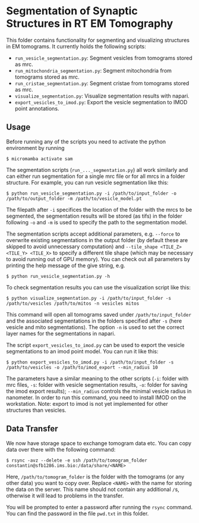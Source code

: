 # Segmentation of Synaptic Structures in RT EM Tomography

This folder contains functionality for segmenting and visualizing structures in EM tomograms.
It currently holds the following scripts:
- `run_vesicle_segmentation.py`: Segment vesicles from tomograms stored as mrc.
- `run_mitochondria_segmentation.py`: Segment mitochondria from tomograms stored as mrc.
- `run_cristae_segmentation.py`: Segment cristae from tomograms stored as mrc.
- `visualize_segmentation.py`: Visualize segmentation results with napari.
- `export_vesicles_to_imod.py`: Export the vesicle segmentation to IMOD point annotations.

## Usage

Before running any of the scripts you need to activate the python environment by running
```
$ micromamba activate sam
```

The segmentation scripts (`run_..._segmentation.py`) all work similarly and can either run segmentation for a single mrc file or for all mrcs in a folder structure.
For example, you can run vesicle segmentation like this:
```
$ python run_vesicle_segmentation.py -i /path/to/input_folder -o /path/to/output_folder -m /path/to/vesicle_model.pt
```
The filepath after `-i` specifices the location of the folder with the mrcs to be segmented, the segmentation results will be stored (as tifs) in the folder following `-o` and `-m` is used to specify the path to the segmentation model.

The segmentation scripts accept additional parameters, e.g. `--force` to overwrite existing segmentations in the output folder (by default these are skipped to avoid unnecessary computation) and `--tile_shape <TILE_Z> <TILE_Y> <TILE_X>` to specify a different tile shape (which may be necessary to avoid running out of GPU memory).
You can check out all parameters by printing the help message of the give string, e.g.
```
$ python run_vesicle_segmentation.py -h
```

To check segmentation results you can use the visualization script like this:
```
$ python visualize_segmentation.py -i /path/to/input_folder -s /path/to/vesicles /path/to/mitos -n vesicles mitos
```
This command will open all tomograms saved under `/path/to/input_folder` and the associated segmentations in the folders specified after `-s` (here vesicle and mito segmentations). The option `-n` is used to set the correct layer names for the segmentations in napari.

The script `export_vesicles_to_imod.py` can be used to export the vesicle segmentations to an imod point model.
You can run it like this:
```
$ python export_vesicles_to_imod.py -i /path/to/input_folder -s /path/to/vesicles -o /path/to/imod_export --min_radius 10
```
The parameters have a similar meaning to the other scripts (`-i`: folder with mrc files, `-s`: folder with vesicle segmentation results, `-o`: folder for saving the imod export results); `--min_radius` controls the minimal vesicle radius in nanometer.
In order to run this command, you need to install IMOD on the workstation.
Note: export to imod is not yet implemented for other structures than vesicles.


## Data Transfer

We now have storage space to exchange tomogram data etc.
You can copy data over there with the following command:
```
$ rsync -avz --delete -e ssh /path/to/tomogram_folder constantin@sfb1286.ims.bio:/data/share/<NAME>
```
Here, `/path/to/tomogram_folder` is the folder with the tomograms (or any other data) you want to copy over.
Replace `<NAME>` with the name for storing the data on the server. This name should not contain any additional `/`s,
otherwise it will lead to problems in the transfer.

You will be prompted to enter a password after running the `rsync` command. You can find the password in the file `pwd.txt` in this folder.
